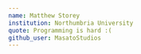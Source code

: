 ```yaml
---
name: Matthew Storey
institution: Northumbria University
quote: Programming is hard :( 
github_user: MasatoStudios
---
```

